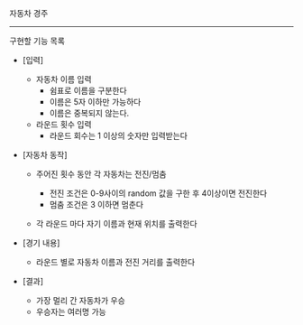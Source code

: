 자동차 경주

---

구현할 기능 목록

- [입력] 
  - 자동차 이름 입력
    - 쉼표로 이름을 구분한다
    - 이름은 5자 이하만 가능하다
    - 이름은 중복되지 않는다.
  - 라운드 횟수 입력
    - 라운드 회수는 1 이상의 숫자만 입력받는다
  
- [자동차 동작]
  
  - 주어진 횟수 동안 각 자동차는 전진/멈춤
    - 전진 조건은 0-9사이의 random 값을 구한 후 4이상이면 전진한다
    - 멈춤 조건은 3 이하면 멈춘다
  
  - 각 라운드 마다 자기 이름과 현재 위치를 출력한다
  
- [경기 내용]
  
  - 라운드 별로 자동차 이름과 전진 거리를 출력한다
  
- [결과]
  - 가장 멀리 간 자동차가 우승
  - 우승자는 여러명 가능